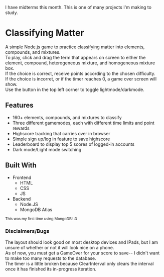 I have midterms this month. This is one of many projects I'm making to study.

# Classifying Matter

A simple Node.js game to practice classifying matter into elements, compounds, and mixtures.\
To play, click and drag the term that appears on screen to either the element, compound, heterogeneous mixture, and homogeneous mixture box.\
If the choice is correct, receive points according to the chosen difficulty.\
If the choice is incorret, or if the timer reaches 0, a game over screen will show.\
Use the button in the top left corner to toggle lightmode/darkmode.

## Features
- 160+ elements, compounds, and mixtures to classify
- Three different gamemodes, each with different time limits and point rewards
- Highscore tracking that carries over in browser
- Simple sign up/log in feature to save highscore
- Leaderboard to display top 5 scores of logged-in accounts
- Dark mode/Light mode switching

## Built With
- Frontend
  - HTML
  - CSS
  - JS
- Backend
  - Node.JS
  - MongoDB Atlas

<sup>This was my first time using MongoDB! :3</sup>

### Disclaimers/Bugs
The layout should look good on most desktop devices and IPads, but I am unsure of whether or not it will look nice on a phone.\
As of now, you must get a GameOver for your score to save-- I didn't want to make too many requests to the database.\
The timer is a little broken because ClearInterval only clears the interval once it has finished its in-progress iteration.


